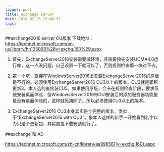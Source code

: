 ```yaml
---
layout: post
title: exchange server
date: 2018-02-26 13:48:52
tags:
---
```

##exchange2016 server CU版本 
下载地址：https://technet.microsoft.com/en-us/library/hh135098%28v=exchg.160%29.aspx

1. 首先，ExchangeServer2016安装需要域环境，且需要预先安装UCMA4.0运行库，这一点没问题，自己设置一下就可以了，否则规则检查那一块过不去。

2. 第一个坑：直接在WindowsServer2016上安装ExchangeServer2016的原版是不行的。必须使用ExchangeServer2016 CU3以上的版本，CU3就是累积更新3。本人选的直接装CU5。如果使用原版，会卡在规则检查阶段，要求系统安装桌面体验，但WindowsServer2016带GUI安装后的添加服务器功能里是没有桌面体验的，这样就死胡同了。所以必须使用CU3以上的版本。

3. ExchangeServer2016 CU3本身其实是个完整的版本，类似于“ExchangeServer2016 with CU3”。象本人这样的新手一开始看到名字以为只是个更新包，其实直接下载安装就行了。

##exchange 和 AD

https://technet.microsoft.com/zh-cn/library/aa998561(v=exchg.160).aspx